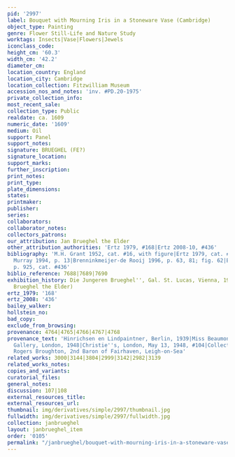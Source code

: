 ```yaml
---
pid: '2997'
label: Bouquet with Mourning Iris in a Stoneware Vase (Cambridge)
object_type: Painting
genre: Flower Still-Life and Nature Study
worktags: Insects|Vase|Flowers|Jewels
iconclass_code:
height_cm: '60.3'
width_cm: '42.2'
diameter_cm:
location_country: England
location_city: Cambridge
location_collection: Fitzwilliam Museum
accession_nos_and_notes: 'inv. #PD.20-1975'
private_collection_info:
most_recent_sale:
collection_type: Public
realdate: ca. 1609
numeric_date: '1609'
medium: Oil
support: Panel
support_notes:
signature: BRUEGHEL (FE?)
signature_location:
support_marks:
further_inscription:
print_notes:
print_type:
plate_dimensions:
states:
printmaker:
publisher:
series:
collaborators:
collaborator_notes:
collectors_patrons:
our_attribution: Jan Brueghel the Elder
other_attribution_authorities: 'Ertz 1979, #168|Ertz 2008-10, #436'
bibliography: 'M.H. Grant 1952, cat. #16, with figure|Ertz 1979, cat. #168|Groen &
  Murray 1994, p. 13|Brenninkmeijer-de Rooij 1996, p. 63, 81; fig. 62|Ertz 2008-10,
  p. 925, cat. #436'
biblio_reference: 7688|7689|7690
exhibition_history: Die Jungeren Brueghel'', Gal. St. Lucas, Vienna, 1935 (as Jan
  Brueghel the Elder)
ertz_1979: '168'
ertz_2008: '436'
bailey_walker:
hollstein_no:
bad_copy:
exclude_from_browsing:
provenance: 4764|4765|4766|4767|4768
provenance_text: 'Hinrichsen en Lindpaintner, Berlin, 1939|Miss Beaumont, before 1948|Slatter
  Gallery, London, 1948|Christie''s, London, May 13, 1948, #104|Collection of Henry
  Rogers Broughton, 2nd Baron of Fairhaven, Leigh-on-Sea'
related_works: 3000|3144|3804|2999|3142|2982|3139
related_works_notes:
copies_and_variants:
curatorial_files:
general_notes:
discussion: 107|108
external_resources_title:
external_resources_url:
thumbnail: img/derivatives/simple/2997/thumbnail.jpg
fullwidth: img/derivatives/simple/2997/fullwidth.jpg
collection: janbrueghel
layout: janbrueghel_item
order: '0105'
permalink: "/janbrueghel/bouquet-with-mourning-iris-in-a-stoneware-vase-cambridge"
---
```

